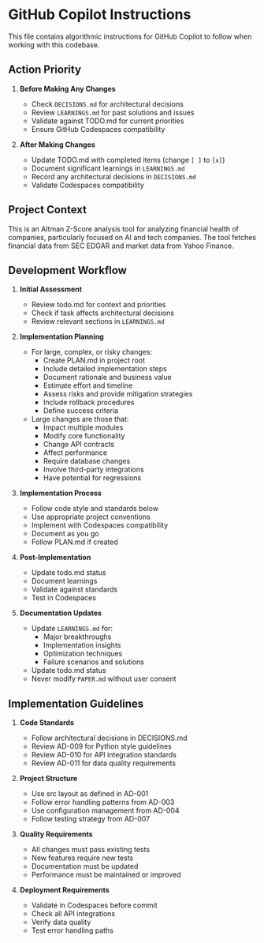# GitHub Copilot Instructions

This file contains algorithmic instructions for GitHub Copilot to follow when working with this codebase.

## Action Priority

1. **Before Making Any Changes**
   - Check `DECISIONS.md` for architectural decisions
   - Review `LEARNINGS.md` for past solutions and issues
   - Validate against TODO.md for current priorities
   - Ensure GitHub Codespaces compatibility

2. **After Making Changes**
   - Update TODO.md with completed items (change `[ ]` to `[x]`)
   - Document significant learnings in `LEARNINGS.md`
   - Record any architectural decisions in `DECISIONS.md`
   - Validate Codespaces compatibility

## Project Context

This is an Altman Z-Score analysis tool for analyzing financial health of companies, particularly focused on AI and tech companies. The tool fetches financial data from SEC EDGAR and market data from Yahoo Finance.

## Development Workflow

1. **Initial Assessment**
   - Review todo.md for context and priorities
   - Check if task affects architectural decisions
   - Review relevant sections in `LEARNINGS.md`

2. **Implementation Planning**
   - For large, complex, or risky changes:
     * Create PLAN.md in project root
     * Include detailed implementation steps
     * Document rationale and business value
     * Estimate effort and timeline
     * Assess risks and provide mitigation strategies
     * Include rollback procedures
     * Define success criteria
   - Large changes are those that:
     * Impact multiple modules
     * Modify core functionality
     * Change API contracts
     * Affect performance
     * Require database changes
     * Involve third-party integrations
     * Have potential for regressions

3. **Implementation Process**
   - Follow code style and standards below
   - Use appropriate project conventions
   - Implement with Codespaces compatibility
   - Document as you go
   - Follow PLAN.md if created

4. **Post-Implementation**
   - Update todo.md status
   - Document learnings
   - Validate against standards
   - Test in Codespaces

5. **Documentation Updates**
   - Update `LEARNINGS.md` for:
     * Major breakthroughs
     * Implementation insights
     * Optimization techniques
     * Failure scenarios and solutions
   - Update todo.md status
   - Never modify `PAPER.md` without user consent

## Implementation Guidelines

1. **Code Standards**
   - Follow architectural decisions in DECISIONS.md
   - Review AD-009 for Python style guidelines
   - Review AD-010 for API integration standards
   - Review AD-011 for data quality requirements

2. **Project Structure**
   - Use src layout as defined in AD-001
   - Follow error handling patterns from AD-003
   - Use configuration management from AD-004
   - Follow testing strategy from AD-007

3. **Quality Requirements**
   - All changes must pass existing tests
   - New features require new tests
   - Documentation must be updated
   - Performance must be maintained or improved

4. **Deployment Requirements**
   - Validate in Codespaces before commit
   - Check all API integrations
   - Verify data quality
   - Test error handling paths

